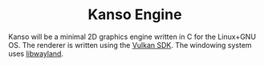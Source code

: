 <div align="center">

# Kanso Engine

</div>

Kanso will be a minimal 2D graphics engine written in C for the Linux+GNU OS.
The renderer is written using the [Vulkan SDK](https://vulkan.lunarg.com).
The windowing system uses [libwayland](https://gitlab.freedesktop.org/wayland/wayland).

<!--TODO(DrKJeff16): Add dependency instructions-->
